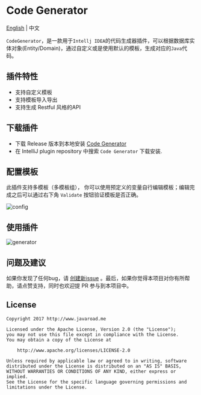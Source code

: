 

# Code Generator

[English](./README.md) | 中文

`CodeGenerator`，是一款用于`Intellj IDEA`的代码生成器插件，可以根据数据库实体对象(Entity/Domain)，通过自定义或是使用默认的模板，生成对应的`Java`代码。

## 插件特性

- 支持自定义模板
- 支持模板导入导出
- 支持生成 Restful 风格的API

## 下载插件

- 下载 Release 版本到本地安装 [Code Generator](https://github.com/heyuxian/code-generator/releases)
- 在 IntelliJ plugin repository 中搜索 `Code Generator` 下载安装.

## 配置模板

此插件支持多模板（多模板组）， 你可以使用预定义的变量自行编辑模板；编辑完成之后可以通过右下角 `Validate` 按钮验证模板是否正确。

![config](https://user-images.githubusercontent.com/30259465/33076565-033c80e8-cf08-11e7-8918-7dfe39018982.jpg)

## 使用插件

![generator](https://user-images.githubusercontent.com/30259465/33077119-d7486400-cf09-11e7-93f8-937c7a5ca53e.gif)




## 问题及建议

如果你发现了任何bug，请 [创建新issue](https://github.com/heyuxian/code-generator/issues/new) 。最后，如果你觉得本项目对你有所帮助，请点赞支持，同时也欢迎提 PR 参与到本项目中。

## License

```
Copyright 2017 http://www.javaroad.me

Licensed under the Apache License, Version 2.0 (the "License");
you may not use this file except in compliance with the License.
You may obtain a copy of the License at

    http://www.apache.org/licenses/LICENSE-2.0

Unless required by applicable law or agreed to in writing, software
distributed under the License is distributed on an "AS IS" BASIS,
WITHOUT WARRANTIES OR CONDITIONS OF ANY KIND, either express or implied.
See the License for the specific language governing permissions and
limitations under the License.
```
